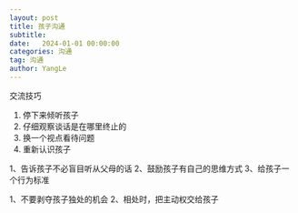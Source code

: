 ```yaml
---
layout: post
title: 孩子沟通
subtitle: 
date:   2024-01-01 00:00:00
categories: 沟通
tag: 沟通
author: YangLe
---
```






交流技巧

1. 停下来倾听孩子
2. 仔细观察谈话是在哪里终止的
3. 换一个视点看待问题
4. 重新认识孩子



1、告诉孩子不必盲目听从父母的话
2、鼓励孩子有自己的思维方式
3、给孩子一个行为标准

1、不要剥夺孩子独处的机会
2、相处时，把主动权交给孩子